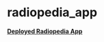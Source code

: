 # radiopedia_app


[**Deployed Radiopedia App**](https://radiopediaapp-ogdcgcsnppvhgkcemvznzn.streamlit.app/)
